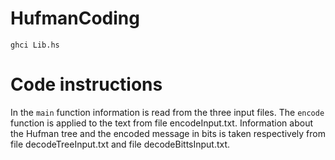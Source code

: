 # HufmanCoding
`ghci Lib.hs`

# Code instructions

In the `main` function information is read from the three input files.
The `encode` function is applied to the text from file encodeInput.txt.
Information about the Hufman tree and the encoded message in bits is taken
respectively from file decodeTreeInput.txt and file decodeBittsInput.txt.
